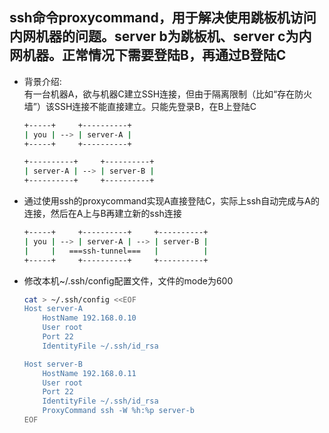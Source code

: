 ## ssh命令proxycommand，用于解决使用跳板机访问内网机器的问题。server b为跳板机、server c为内网机器。正常情况下需要登陆B，再通过B登陆C

* 背景介绍:</br>
有一台机器A，欲与机器C建立SSH连接，但由于隔离限制（比如“存在防火墙”）该SSH连接不能直接建立。只能先登录B，在B上登陆C
  ```bash
  +-----+     +----------+
  | you | --> | server-A |
  +-----+     +----------+

  +----------+     +----------+
  | server-A | --> | server-B |
  +----------+     +----------+
  ```

* 通过使用ssh的proxycommand实现A直接登陆C，实际上ssh自动完成与A的连接，然后在A上与B再建立新的ssh连接
  ```bash
  +-----+     +----------+     +----------+
  | you | --> | server-A | --> | server-B |
  |     |   ===ssh-tunnel===   |          |
  +-----+     +----------+     +----------+

  ```

* 修改本机~/.ssh/config配置文件，文件的mode为600
  ```bash
  cat > ~/.ssh/config <<EOF
  Host server-A
      HostName 192.168.0.10
      User root
      Port 22
      IdentityFile ~/.ssh/id_rsa

  Host server-B
      HostName 192.168.0.11
      User root
      Port 22
      IdentityFile ~/.ssh/id_rsa
      ProxyCommand ssh -W %h:%p server-b
  EOF
  ```
